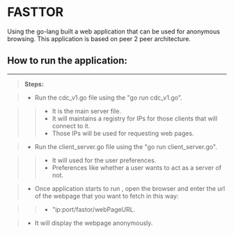 FASTTOR	
===================

Using the go-lang built a web application that can be used for anonymous browsing. This application is based on peer 2 peer architecture.


How to run the application:
--------------------------------------
----------

> **Steps:**

> - Run the cdc_v1.go file using the "go run cdc_v1.go". 

> > - It is the main server file. 
> > - It will maintains a registry for IPs for those clients that will connect to it. 
> > - Those IPs will be used for requesting web pages.

> -  Run the client_server.go file using the "go run client_server.go". 

>> -  It will used for the user preferences.
>> -  Preferences like whether a user wants to act as a server of not.

> -  Once application starts to run , open the browser and enter the url of the webpage that you want to fetch in this way:

>> - "ip:port/fastor/webPageURL. 

> - It will display the webpage anonymously.

